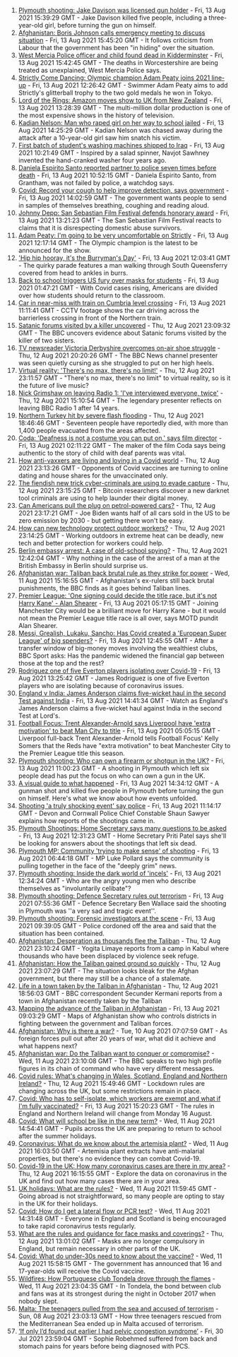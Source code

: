 1. [Plymouth shooting: Jake Davison was licensed gun holder](https://www.bbc.co.uk/news/uk-england-devon-58197414) - Fri, 13 Aug 2021 15:39:29 GMT - Jake Davison killed five people, including a three-year-old girl, before turning the gun on himself.
2. [Afghanistan: Boris Johnson calls emergency meeting to discuss situation](https://www.bbc.co.uk/news/uk-58204857) - Fri, 13 Aug 2021 15:45:20 GMT - It follows criticism from Labour that the government has been "in hiding" over the situation.
3. [West Mercia Police officer and child found dead in Kidderminster](https://www.bbc.co.uk/news/uk-england-hereford-worcester-58205396) - Fri, 13 Aug 2021 15:42:45 GMT - The deaths in Worcestershire are being treated as unexplained, West Mercia Police says.
4. [Strictly Come Dancing: Olympic champion Adam Peaty joins 2021 line-up](https://www.bbc.co.uk/news/entertainment-arts-58089932) - Fri, 13 Aug 2021 12:26:42 GMT - Swimmer Adam Peaty aims to add Strictly's glitterball trophy to the two gold medals he won in Tokyo.
5. [Lord of the Rings: Amazon moves show to UK from New Zealand](https://www.bbc.co.uk/news/business-58196473) - Fri, 13 Aug 2021 13:28:39 GMT - The multi-million dollar production is one of the most expensive shows in the history of television.
6. [Kadian Nelson: Man who raped girl on her way to school jailed](https://www.bbc.co.uk/news/uk-england-london-58204431) - Fri, 13 Aug 2021 14:25:29 GMT - Kadian Nelson was chased away during the attack after a 10-year-old girl saw him snatch his victim.
7. [First batch of student's washing machines shipped to Iraq](https://www.bbc.co.uk/news/uk-england-somerset-58083385) - Fri, 13 Aug 2021 10:21:49 GMT - Inspired by a salad spinner, Navjot Sawhney invented the hand-cranked washer four years ago.
8. [Daniela Espirito Santo reported partner to police seven times before death](https://www.bbc.co.uk/news/uk-england-lincolnshire-58187438) - Fri, 13 Aug 2021 10:52:15 GMT - Daniela Espirito Santo, from Grantham, was not failed by police, a watchdog says.
9. [Covid: Record your cough to help improve detection, says government](https://www.bbc.co.uk/news/uk-politics-58199049) - Fri, 13 Aug 2021 14:02:59 GMT - The government wants people to send in samples of themselves breathing, coughing and reading aloud.
10. [Johnny Depp: San Sebastian Film Festival defends honorary award](https://www.bbc.co.uk/news/entertainment-arts-58200208) - Fri, 13 Aug 2021 13:21:23 GMT - The San Sebastian Film Festival reacts to claims that it is disrespecting domestic abuse survivors.
11. [Adam Peaty: I'm going to be very uncomfortable on Strictly](https://www.bbc.co.uk/news/newsbeat-58203082) - Fri, 13 Aug 2021 12:17:14 GMT - The Olympic champion is the latest to be announced for the show.
12. ['Hip hip hooray, it's the Burryman's Day'](https://www.bbc.co.uk/news/uk-scotland-edinburgh-east-fife-58201759) - Fri, 13 Aug 2021 12:03:41 GMT - The quirky parade features a man walking through South Queensferry covered from head to ankles in burrs.
13. [Back to school triggers US fury over masks for students](https://www.bbc.co.uk/news/world-us-canada-58196564) - Fri, 13 Aug 2021 01:47:21 GMT - With Covid cases rising, Americans are divided over how students should return to the classroom.
14. [Car in near-miss with train on Cumbria level crossing](https://www.bbc.co.uk/news/uk-england-cumbria-58202029) - Fri, 13 Aug 2021 11:11:41 GMT - CCTV footage shows the car driving across the barrierless crossing in front of the Northern train.
15. [Satanic forums visited by a killer uncovered](https://www.bbc.co.uk/news/uk-58191473) - Thu, 12 Aug 2021 23:09:32 GMT - The BBC uncovers evidence about Satanic forums visited by the killer of two sisters.
16. [TV newsreader Victoria Derbyshire overcomes on-air shoe struggle](https://www.bbc.co.uk/news/uk-58194764) - Thu, 12 Aug 2021 20:20:26 GMT - The BBC News channel presenter was seen quietly cursing as she struggled to put on her high heels.
17. [Virtual reality: 'There's no max, there's no limit!'](https://www.bbc.co.uk/news/entertainment-arts-58177685) - Thu, 12 Aug 2021 23:11:57 GMT - "There's no max, there's no limit" to virtual reality, so is it the future of live music?
18. [Nick Grimshaw on leaving Radio 1: 'I've interviewed everyone, twice'](https://www.bbc.co.uk/news/newsbeat-58188400) - Thu, 12 Aug 2021 15:10:54 GMT - The legendary presenter reflects on leaving BBC Radio 1 after 14 years.
19. [Northern Turkey hit by severe flash flooding](https://www.bbc.co.uk/news/world-58194460) - Thu, 12 Aug 2021 18:46:46 GMT - Seventeen people have reportedly died, with more than 1,400 people evacuated from the areas affected.
20. [Coda: 'Deafness is not a costume you can put on,' says film director](https://www.bbc.co.uk/news/entertainment-arts-58058653) - Fri, 13 Aug 2021 02:11:22 GMT - The maker of the film Coda says being authentic to the story of child with deaf parents was vital.
21. [How anti-vaxxers are living and loving in a Covid world](https://www.bbc.co.uk/news/blogs-trending-58146525) - Thu, 12 Aug 2021 23:13:26 GMT - Opponents of Covid vaccines are turning to online dating and house shares for the unvaccinated only.
22. [The fiendish new trick cyber-criminals are using to evade capture](https://www.bbc.co.uk/news/technology-58176113) - Thu, 12 Aug 2021 23:15:25 GMT - Bitcoin researchers discover a new darknet tool criminals are using to help launder their digital money.
23. [Can Americans pull the plug on petrol-powered cars?](https://www.bbc.co.uk/news/business-58123729) - Thu, 12 Aug 2021 23:17:21 GMT - Joe Biden wants half of all cars sold in the US to be zero emission by 2030 - but getting there won't be easy.
24. [How can new technology protect outdoor workers?](https://www.bbc.co.uk/news/business-58049625) - Thu, 12 Aug 2021 23:14:25 GMT - Working outdoors in extreme heat can be deadly, new tech and better protection for workers could help.
25. [Berlin embassy arrest: A case of old-school spying?](https://www.bbc.co.uk/news/uk-58185957) - Thu, 12 Aug 2021 12:42:04 GMT - Why nothing in the case of the arrest of a man at the British Embassy in Berlin should surprise us.
26. [Afghanistan war: Taliban back brutal rule as they strike for power](https://www.bbc.co.uk/news/world-asia-58156772) - Wed, 11 Aug 2021 15:16:55 GMT - Afghanistan's ex-rulers still back brutal punishments, the BBC finds as it goes behind Taliban lines.
27. [Premier League: 'One signing could decide the title race, but it's not Harry Kane' - Alan Shearer](https://www.bbc.co.uk/sport/football/58189010) - Fri, 13 Aug 2021 05:17:15 GMT - Joining Manchester City would be a brilliant move for Harry Kane - but it would not mean the Premier League title race is all over, says MOTD pundit Alan Shearer.
28. [Messi, Grealish, Lukaku, Sancho: Has Covid created a 'European Super League' of big spenders?](https://www.bbc.co.uk/sport/football/58197336) - Fri, 13 Aug 2021 12:45:55 GMT - After a transfer window of big-money moves involving the wealthiest clubs, BBC Sport asks: Has the pandemic widened the financial gap between those at the top and the rest?
29. [Rodriguez one of five Everton players isolating over Covid-19](https://www.bbc.co.uk/sport/football/58200877) - Fri, 13 Aug 2021 13:25:42 GMT - James Rodriguez is one of five Everton players who are isolating because of coronavirus issues.
30. [England v India: James Anderson claims five-wicket haul in the second Test against India](https://www.bbc.co.uk/sport/av/cricket/58202676) - Fri, 13 Aug 2021 14:41:34 GMT - Watch as England's James Anderson claims a five-wicket haul against India in the second Test at Lord's.
31. [Football Focus: Trent Alexander-Arnold says Liverpool have 'extra motivation' to beat Man City to title](https://www.bbc.co.uk/sport/av/football/58178574) - Fri, 13 Aug 2021 05:05:15 GMT - Liverpool full-back Trent Alexander-Arnold tells Football Focus' Kelly Somers that the Reds have "extra motivation" to beat Manchester City to the Premier League title this season.
32. [Plymouth shooting: Who can own a firearm or shotgun in the UK?](https://www.bbc.co.uk/news/uk-58198857) - Fri, 13 Aug 2021 11:00:23 GMT - A shooting in Plymouth which left six people dead has put the focus on who can own a gun in the UK.
33. [A visual guide to what happened](https://www.bbc.co.uk/news/uk-england-devon-58200336) - Fri, 13 Aug 2021 14:34:12 GMT - A gunman shot and killed five people in Plymouth before turning the gun on himself. Here's what we know about how events unfolded.
34. [Shooting 'a truly shocking event' say police](https://www.bbc.co.uk/news/uk-58198081) - Fri, 13 Aug 2021 11:14:17 GMT - Devon and Cornwall Police Chief Constable Shaun Sawyer explains how reports of the shootings came in.
35. [Plymouth Shootings: Home Secretary says many questions to be asked](https://www.bbc.co.uk/news/uk-58200691) - Fri, 13 Aug 2021 12:31:23 GMT - Home Secretary Priti Patel says she'll be looking for answers about the shootings that left six dead.
36. [Plymouth MP: Community 'trying to make sense' of shooting](https://www.bbc.co.uk/news/uk-58198078) - Fri, 13 Aug 2021 06:44:18 GMT - MP Luke Pollard says the community is pulling together in the face of the "deeply grim" news.
37. [Plymouth shooting: Inside the dark world of 'incels'](https://www.bbc.co.uk/news/blogs-trending-44053828) - Fri, 13 Aug 2021 12:34:24 GMT - Who are the angry young men who describe themselves as "involuntarily celibate"?
38. [Plymouth shooting: Defence Secretary rules out terrorism](https://www.bbc.co.uk/news/uk-58198079) - Fri, 13 Aug 2021 07:55:36 GMT - Defence Secretary Ben Wallace said the shooting in Plymouth was ''a very sad and tragic event''.
39. [Plymouth shooting: Forensic investigators at the scene](https://www.bbc.co.uk/news/uk-58200017) - Fri, 13 Aug 2021 09:39:05 GMT - Police cordoned off the area and said that the situation has been contained.
40. [Afghanistan: Desperation as thousands flee the Taliban](https://www.bbc.co.uk/news/world-asia-58191043) - Thu, 12 Aug 2021 23:10:24 GMT - Yogita Limaye reports from a camp in Kabul where thousands who have been displaced by violence seek refuge.
41. [Afghanistan: How the Taliban gained ground so quickly](https://www.bbc.co.uk/news/world-asia-58187410) - Thu, 12 Aug 2021 23:07:29 GMT - The situation looks bleak for the Afghan government, but there may still be a chance of a stalemate.
42. [Life in a town taken by the Taliban in Afghanistan](https://www.bbc.co.uk/news/world-asia-58194378) - Thu, 12 Aug 2021 18:56:03 GMT - BBC correspondent Secunder Kermani reports from a town in Afghanistan recently taken by the Taliban
43. [Mapping the advance of the Taliban in Afghanistan](https://www.bbc.co.uk/news/world-asia-57933979) - Fri, 13 Aug 2021 09:03:29 GMT - Maps of Afghanistan show who controls districts in fighting between the government and Taliban forces.
44. [Afghanistan: Why is there a war?](https://www.bbc.co.uk/news/world-asia-49192495) - Tue, 10 Aug 2021 07:07:59 GMT - As foreign forces pull out after 20 years of war, what did it achieve and what happens next?
45. [Afghanistan war: Do the Taliban want to conquer or compromise?](https://www.bbc.co.uk/news/world-asia-58181670) - Wed, 11 Aug 2021 23:10:08 GMT - The BBC speaks to two high profile figures in its chain of command who have very different messages.
46. [Covid rules: What's changing in Wales, Scotland, England and Northern Ireland?](https://www.bbc.co.uk/news/explainers-52530518) - Thu, 12 Aug 2021 15:49:46 GMT - Lockdown rules are changing across the UK, but some restrictions remain in place.
47. [Covid: Who has to self-isolate, which workers are exempt and what if I'm fully vaccinated?](https://www.bbc.co.uk/news/explainers-54239922) - Fri, 13 Aug 2021 15:20:23 GMT - The rules in England and Northern Ireland will change from Monday 16 August.
48. [Covid: What will school be like in the new term?](https://www.bbc.co.uk/news/education-51643556) - Wed, 11 Aug 2021 14:54:41 GMT - Pupils across the UK are preparing to return to school after the summer holidays.
49. [Coronavirus: What do we know about the artemisia plant?](https://www.bbc.co.uk/news/world-africa-53484298) - Wed, 11 Aug 2021 16:03:50 GMT - Artemisia plant extracts have anti-malarial properties, but there's no evidence they can combat Covid-19.
50. [Covid-19 in the UK: How many coronavirus cases are there in my area?](https://www.bbc.co.uk/news/uk-51768274) - Thu, 12 Aug 2021 16:15:55 GMT - Explore the data on coronavirus in the UK and find out how many cases there are in your area.
51. [UK holidays: What are the rules?](https://www.bbc.co.uk/news/explainers-52646738) - Wed, 11 Aug 2021 11:59:45 GMT - Going abroad is not straightforward, so many people are opting to stay in the UK for their holidays.
52. [Covid: How do I get a lateral flow or PCR test?](https://www.bbc.co.uk/news/health-51943612) - Wed, 11 Aug 2021 14:31:48 GMT - Everyone in England and Scotland is being encouraged to take rapid coronavirus tests regularly.
53. [What are the rules and guidance for face masks and coverings?](https://www.bbc.co.uk/news/health-51205344) - Thu, 12 Aug 2021 13:01:02 GMT - Masks are no longer compulsory in England, but remain necessary in other parts of the UK.
54. [Covid: What do under-30s need to know about the vaccine?](https://www.bbc.co.uk/news/health-57273875) - Wed, 11 Aug 2021 15:58:15 GMT - The government has announced that 16 and 17-year-olds will receive the Covid vaccine.
55. [Wildfires: How Portuguese club Tondela drove through the flames](https://www.bbc.co.uk/sport/football/58101546) - Wed, 11 Aug 2021 23:04:35 GMT - In Tondela, the bond between club and fans was at its strongest during the night in October 2017 when nobody slept.
56. [Malta: The teenagers pulled from the sea and accused of terrorism](https://www.bbc.co.uk/news/world-57988934) - Sun, 08 Aug 2021 23:03:13 GMT - How three teenagers rescued from the Mediterranean Sea ended up in Malta accused of terrorism.
57. [‘If only I’d found out earlier I had pelvic congestion syndrome’](https://www.bbc.co.uk/news/stories-58030699) - Fri, 30 Jul 2021 23:59:04 GMT - Sophie Robehmed suffered from back and stomach pains for years before being diagnosed with PCS.
